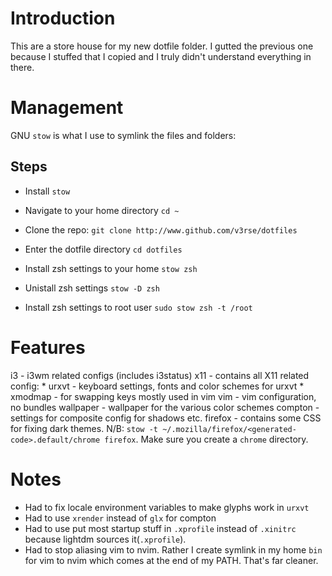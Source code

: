 # Introduction
This are a store house for my new dotfile folder. I gutted the previous one because I stuffed that I copied and I truly didn't understand everything in there.

# Management
GNU `stow` is what I use  to symlink the files and folders:

## Steps
- Install `stow`
- Navigate to your home directory
`cd ~`

- Clone the repo:
`git clone http://www.github.com/v3rse/dotfiles`

- Enter the dotfile directory
`cd dotfiles`

- Install zsh settings to your home
`stow zsh`

- Unistall zsh settings
`stow -D zsh`

- Install zsh settings to root user
`sudo stow zsh -t /root`

# Features
i3  - i3wm related configs (includes i3status)
x11 - contains all X11 related config:
	* urxvt - keyboard settings, fonts and color schemes for urxvt
	* xmodmap - for swapping keys mostly used in vim
vim - vim configuration, no bundles
wallpaper - wallpaper for the various color schemes
compton - settings for composite config for shadows etc.
firefox - contains some CSS for fixing dark themes. N/B:  `stow -t ~/.mozilla/firefox/<generated-code>.default/chrome firefox`. Make sure you create a `chrome` directory.


# Notes
- Had to fix locale environment variables to make glyphs work in `urxvt`
- Had to use `xrender` instead of `glx` for compton
- Had to use put most startup stuff in `.xprofile` instead of `.xinitrc` because lightdm sources it(`.xprofile`).
- Had to stop aliasing vim to nvim. Rather I create symlink in my home `bin` for vim to nvim which comes at the end of my PATH. That's far cleaner.
